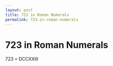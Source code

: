 ```yaml
---
layout: post
title: 723 in Roman Numerals
permalink: 723-in-roman-numerals
---
```


# 723 in Roman Numerals

723 = DCCXXIII
